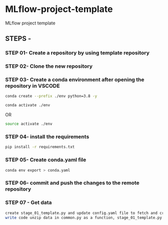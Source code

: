 # MLflow-project-template
MLflow project template

## STEPS -

### STEP 01- Create a repository by using template repository

### STEP 02- Clone the new repository

### STEP 03- Create a conda environment after opening the repository in VSCODE

```bash
conda create --prefix ./env python=3.8 -y
```

```bash
conda activate ./env
```
OR
```bash
source activate ./env
```

### STEP 04- install the requirements
```bash
pip install -r requirements.txt
```

### STEP 05- Create conda.yaml file
```bash
conda env export > conda.yaml
```


### STEP 06- commit and push the changes to the remote repository

### STEP 07 - Get data
```bash
create stage_01_template.py and update config.yaml file to fetch and create data file
write code unzip data in common.py as a function, stage_01_template.py file and config.yaml
```
